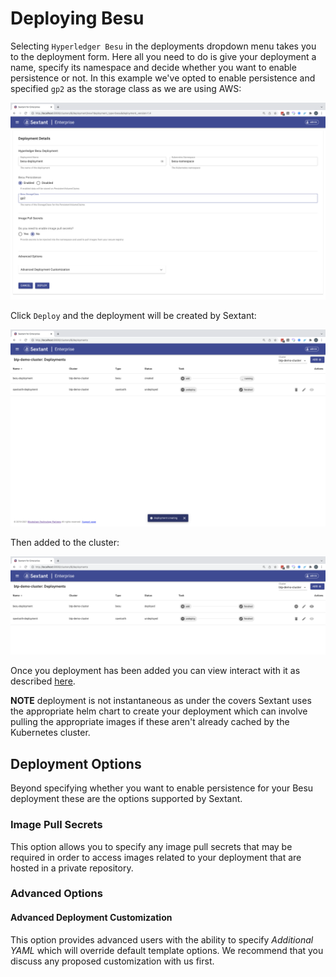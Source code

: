 # Deploying Besu

Selecting `Hyperledger Besu` in the deployments dropdown menu takes you to
the deployment form. Here all you need to do is give your deployment a name,
specify its namespace and decide whether you want to enable persistence or not.
In this example we've opted to enable persistence and specified `gp2` as the
storage class as we are using AWS:

![Sextant Deployments Besu Form](../../images/sextant-deployments-besu-form.png)

Click `Deploy` and the deployment will be created by Sextant:

![Sextant Deployments Besu Creating](../../images/sextant-deployments-besu-creating.png)

Then added to the cluster:

![Sextant Deployments Besu Added](../../images/sextant-deployments-besu-added.png)

Once you deployment has been added you can view interact with it as described
[here](../management.md#generic-interactions).

__NOTE__ deployment is not instantaneous as under the covers Sextant uses the
appropriate helm chart to create your deployment which can involve pulling the
appropriate images if these aren't already cached by the Kubernetes cluster.

## Deployment Options

Beyond specifying whether you want to enable persistence for your Besu
deployment these are the options supported by Sextant.

### Image Pull Secrets

This option allows you to specify any image pull secrets that may be required in
order to access images related to your deployment that are hosted in a private
repository.

### Advanced Options

#### Advanced Deployment Customization

This option provides advanced users with the ability to specify
_Additional YAML_ which will override default template options. We recommend
that you discuss any proposed customization with us first.
